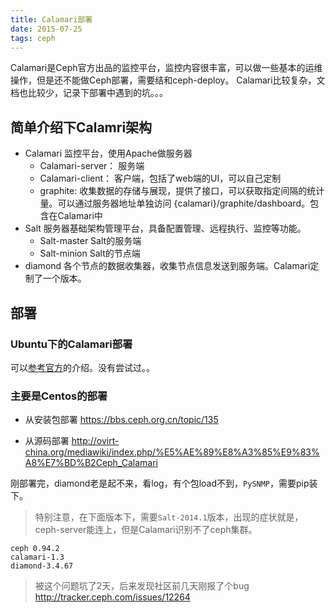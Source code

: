 ```yaml
---
title: Calamari部署
date: 2015-07-25
tags: ceph
---
```


Calamari是Ceph官方出品的监控平台，监控内容很丰富，可以做一些基本的运维操作，但是还不能做Ceph部署，需要结和ceph-deploy。
Calamari比较复杂，文档也比较少，记录下部署中遇到的坑。。。

<!--more-->

简单介绍下Calamri架构
---

* Calamari 监控平台，使用Apache做服务器
    * Calamari-server： 服务端
    * Calamari-client： 客户端，包括了web端的UI，可以自己定制
    * graphite: 收集数据的存储与展现，提供了接口，可以获取指定间隔的统计量。可以通过服务器地址单独访问 {calamari}/graphite/dashboard。包含在Calamari中
* Salt 服务器基础架构管理平台，具备配置管理、远程执行、监控等功能。
    * Salt-master Salt的服务端
    * Salt-minion Salt的节点端
* diamond 各个节点的数据收集器，收集节点信息发送到服务端。Calamari定制了一个版本。

部署
---

### Ubuntu下的Calamari部署

可以[参考官方](http://calamari.readthedocs.org/en/latest/operations/server_install.html)的介绍。没有尝试过。。

### 主要是Centos的部署

* 从安装包部署 <https://bbs.ceph.org.cn/topic/135>

* 从源码部署 <http://ovirt-china.org/mediawiki/index.php/%E5%AE%89%E8%A3%85%E9%83%A8%E7%BD%B2Ceph_Calamari>

刚部署完，diamond老是起不来，看log，有个包load不到，`PySNMP`，需要pip装下。

> 特别注意，在下面版本下，需要`Salt-2014.1`版本，出现的症状就是，ceph-server能连上，但是Calamari识别不了ceph集群。
>
```
ceph 0.94.2
calamari-1.3
diamond-3.4.67
```
> 被这个问题坑了2天，后来发现社区前几天刚报了个bug <http://tracker.ceph.com/issues/12264> 
